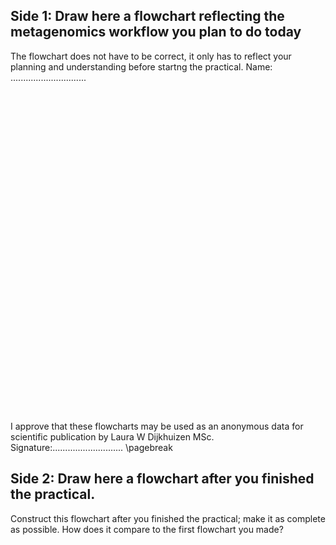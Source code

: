 ## Side 1: Draw here a flowchart reflecting the metagenomics workflow you plan to do today
The flowchart does not have to be correct, it only has to reflect your planning and understanding before startng the practical. Name: ..............................
<br/>
<br/>
<br/>
<br/>
<br/>
<br/>
<br/>
<br/>
<br/>
<br/>
<br/>
<br/>
<br/>
<br/>
<br/>
<br/>
<br/>
<br/>
<br/>
<br/>
<br/>
<br/>
<br/>
<br/>
<br/>
<br/>
<br/>
<br/>
<br/>
<br/>
<br/>
<br/>

I approve that these flowcharts may be used as an anonymous data for scientific publication by Laura W Dijkhuizen MSc. Signature:............................
\pagebreak

## Side 2: Draw here a flowchart after you finished the practical.
Construct this flowchart after you finished the practical; make it as complete as possible. How does it compare to the first flowchart you made?
